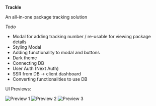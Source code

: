 **Trackle**

An all-in-one package tracking solution

_Todo_

- Modal for adding tracking number / re-usable for viewing package details
- Styling Modal
- Adding functionality to modal and buttons
- Dark theme
- Connecting DB
- User Auth (Next Auth)
- SSR from DB -> client dashboard
- Converting functionalities to use DB


UI Previews:

![Preview 1](https://imgur.com/KMeT2gn.png)
![Preview 2](https://imgur.com/rwITL5d.png)
![Preview 3](https://imgur.com/TIcXY42.png)

